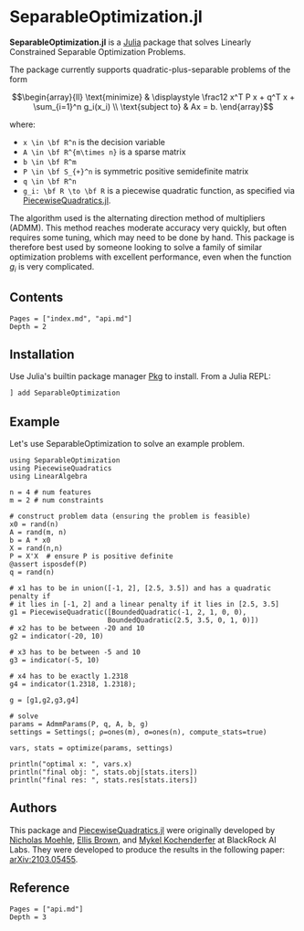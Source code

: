 # SeparableOptimization.jl

**SeparableOptimization.jl** is a [Julia](http://julialang.org) package that solves Linearly Constrained Separable Optimization Problems.


The package currently supports quadratic-plus-separable problems of the form

```math
\begin{array}{ll}
\text{minimize} &
\displaystyle \frac12 x^T P x + q^T x + \sum_{i=1}^n g_i(x_i) \\
\text{subject to} & Ax = b.
\end{array}
```

where:
* ``x \in \bf R^n`` is the decision variable
* ``A \in \bf R^{m\times n}`` is a sparse matrix
* ``b \in \bf R^m``
* ``P \in \bf S_{+}^n`` is symmetric positive semidefinite matrix
* ``q \in \bf R^n``
* ``g_i: \bf R \to \bf R`` is a piecewise quadratic function, as specified via [PiecewiseQuadratics.jl](https://github.com/JuliaFirstOrder/PiecewiseQuadratics.jl).


The algorithm used is the alternating direction method of multipliers (ADMM).  This method reaches moderate accuracy very quickly, but often requires some tuning, which may need to be done by hand.  This package is therefore best used by someone looking to solve a family of similar optimization problems with excellent performance, even when the function $g_i$ is very complicated.


## Contents

```@contents
Pages = ["index.md", "api.md"]
Depth = 2
```


## Installation
Use Julia's builtin package manager [Pkg](https://docs.julialang.org/en/v1/stdlib/Pkg/) to install.
From a Julia REPL:
```Julia
] add SeparableOptimization
```

## Example
Let's use SeparableOptimization to solve an example problem.

```@example 1
using SeparableOptimization
using PiecewiseQuadratics
using LinearAlgebra

n = 4 # num features
m = 2 # num constraints

# construct problem data (ensuring the problem is feasible)
x0 = rand(n)
A = rand(m, n)
b = A * x0
X = rand(n,n)
P = X'X  # ensure P is positive definite
@assert isposdef(P)
q = rand(n)

# x1 has to be in union([-1, 2], [2.5, 3.5]) and has a quadratic penalty if
# it lies in [-1, 2] and a linear penalty if it lies in [2.5, 3.5]
g1 = PiecewiseQuadratic([BoundedQuadratic(-1, 2, 1, 0, 0),
                        BoundedQuadratic(2.5, 3.5, 0, 1, 0)])
# x2 has to be between -20 and 10
g2 = indicator(-20, 10)

# x3 has to be between -5 and 10
g3 = indicator(-5, 10)

# x4 has to be exactly 1.2318
g4 = indicator(1.2318, 1.2318);

g = [g1,g2,g3,g4]

# solve
params = AdmmParams(P, q, A, b, g)
settings = Settings(; ρ=ones(m), σ=ones(n), compute_stats=true)

vars, stats = optimize(params, settings)

println("optimal x: ", vars.x)
println("final obj: ", stats.obj[stats.iters])
println("final res: ", stats.res[stats.iters])
```

## Authors
This package and [PiecewiseQuadratics.jl](https://github.com/JuliaFirstOrder/PiecewiseQuadratics.jl) were originally developed by [Nicholas Moehle](https://www.nicholasmoehle.com/), [Ellis Brown](http://ellisbrown.github.io), and [Mykel Kochenderfer](https://mykel.kochenderfer.com/) at BlackRock AI Labs.  They were developed to produce the results in the following paper: [arXiv:2103.05455](https://arxiv.org/abs/2103.05455).

## Reference
```@contents
Pages = ["api.md"]
Depth = 3
```
